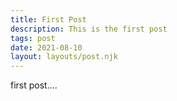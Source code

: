 ```yaml
---
title: First Post
description: This is the first post
tags: post
date: 2021-08-10
layout: layouts/post.njk
---
```


first post....
